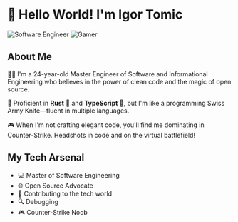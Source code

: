 # 👋 Hello World! I'm Igor Tomic

![Software Engineer](https://img.shields.io/badge/Software%20Engineer-%E2%9A%99%EF%B8%8F%20Master%20Degree-blue)
![Gamer](https://img.shields.io/badge/Gamer-%F0%9F%8E%AE%20Counter%20Strike-orange)

## About Me

👨‍💻 I'm a 24-year-old Master Engineer of Software and Informational Engineering who believes in the power of clean code and the magic of open source.

🚀 Proficient in **Rust** 🦀 and **TypeScript** 🚀, but I'm like a programming Swiss Army Knife—fluent in multiple languages.

🎮 When I'm not crafting elegant code, you'll find me dominating in Counter-Strike. Headshots in code and on the virtual battlefield!

## My Tech Arsenal

- 💻 Master of Software Engineering
- 🌐 Open Source Advocate
- 🚀 Contributing to the tech world
- 🔍 Debugging
- 🎮 Counter-Strike Noob
